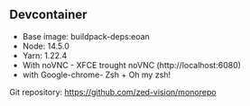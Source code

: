 ## Devcontainer

- Base image: buildpack-deps:eoan
- Node: 14.5.0
- Yarn: 1.22.4
- With noVNC - XFCE trought noVNC (http://localhost:6080)
- with Google-chrome- Zsh + Oh my zsh!

Git repository: https://github.com/zed-vision/monorepo
